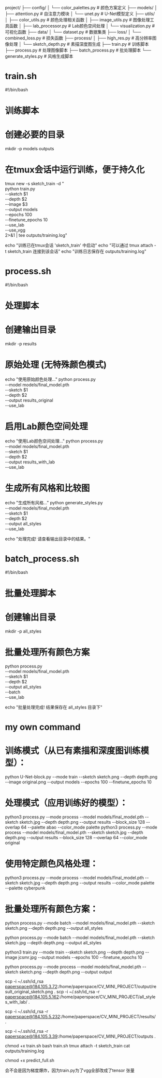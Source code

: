 project/
├── config/
│   └── color_palettes.py       # 颜色方案定义
├── models/
│   ├── attention.py            # 自注意力模块
│   └── unet.py                 # U-Net模型定义
├── utils/
│   ├── color_utils.py          # 颜色处理相关函数
│   ├── image_utils.py          # 图像处理工具函数
│   ├── lab_processor.py        # Lab颜色空间处理
│   └── visualization.py        # 可视化函数
├── data/
│   └── dataset.py              # 数据集类
├── loss/
│   └── combined_loss.py        # 损失函数
├── process/
│   ├── high_res.py             # 高分辨率图像处理
│   └── sketch_depth.py         # 素描深度图生成
├── train.py                    # 训练脚本
├── process.py                  # 处理图像脚本
├── batch_process.py            # 批处理脚本
└── generate_styles.py          # 风格生成脚本


# train.sh
#!/bin/bash
# 训练脚本

# 创建必要的目录
mkdir -p models outputs

# 在tmux会话中运行训练，便于持久化
tmux new -s sketch_train -d "\
python train.py \
  --sketch $1 \
  --depth $2 \
  --image $3 \
  --output models \
  --epochs 100 \
  --finetune_epochs 10 \
  --use_lab \
  --use_vgg \
  2>&1 | tee outputs/training.log"

echo "训练已在tmux会话 'sketch_train' 中启动"
echo "可以通过 tmux attach -t sketch_train 连接到该会话"
echo "训练日志保存在 outputs/training.log"

# process.sh
#!/bin/bash
# 处理脚本

# 创建输出目录
mkdir -p results

# 原始处理 (无特殊颜色模式)
echo "使用原始颜色处理..."
python process.py \
  --model models/final_model.pth \
  --sketch $1 \
  --depth $2 \
  --output results_original \
  --use_lab

# 启用Lab颜色空间处理
echo "使用Lab颜色空间处理..."
python process.py \
  --model models/final_model.pth \
  --sketch $1 \
  --depth $2 \
  --output results_with_lab \
  --use_lab

# 生成所有风格和比较图
echo "生成所有风格..."
python generate_styles.py \
  --model models/final_model.pth \
  --sketch $1 \
  --depth $2 \
  --output all_styles \
  --use_lab

echo "处理完成! 请查看输出目录中的结果。"

# batch_process.sh
#!/bin/bash
# 批量处理脚本

# 创建输出目录
mkdir -p all_styles

# 批量处理所有颜色方案
python process.py \
  --model models/final_model.pth \
  --sketch $1 \
  --depth $2 \
  --output all_styles \
  --batch \
  --use_lab

echo "批量处理完成! 结果保存在 all_styles 目录下"



# my own command

# 训练模式（从已有素描和深度图训练模型）：
python U-Net-block.py --mode train --sketch sketch.png --depth depth.png --image original.png --output models --epochs 100 --finetune_epochs 10

# 处理模式（应用训练好的模型）：
python3 process.py --mode process --model models/final_model.pth --sketch sketch.jpg --depth depth.png --output results --block_size 128 --overlap 64 --palette abao --color_mode palette
python3 process.py --mode process --model models/final_model.pth --sketch sketch.jpg --depth depth.png --output results --block_size 128 --overlap 64 --color_mode original
# 使用特定颜色风格处理：
python3 process.py --mode process --model models/final_model.pth --sketch sketch.jpg --depth depth.png --output results --color_mode palette --palette cyberpunk

# 批量处理所有颜色方案：
python process.py --mode batch --model models/final_model.pth --sketch sketch.png --depth depth.png --output all_styles

python process.py --mode batch --model models/final_model.pth --sketch sketch.jpg --depth depth.png --output all_styles


python3 train.py --mode train --sketch sketch.png --depth depth.png --image jcsmr.jpg --output models --epochs 100 --finetune_epochs 10



python process.py --mode process --model models/final_model.pth --sketch sketch.png --depth depth.png --output output


scp -i ~/.ssh/id_rsa paperspace@184.105.3.72:/home/paperspace/CV_MINI_PROJECT/output/result_original_sketch.png .
scp -i ~/.ssh/id_rsa -r paperspace@184.105.5.162:/home/paperspace/CV_MINI_PROJECT/all_styles_with_lab/ .

scp -i ~/.ssh/id_rsa -r paperspace@184.105.5.232:/home/paperspace/CV_MINI_PROJECT/results/ .

scp -i ~/.ssh/id_rsa -r paperspace@184.105.3.39:/home/paperspace/CV_MINI_PROJECT/outputs .

chmod +x train.sh
bash train.sh
tmux attach -t sketch_train
cat outputs/training.log


chmod +x predict_full.sh


会不会是因为梯度爆炸，因为train.py为了vgg全部改成了tensor 张量